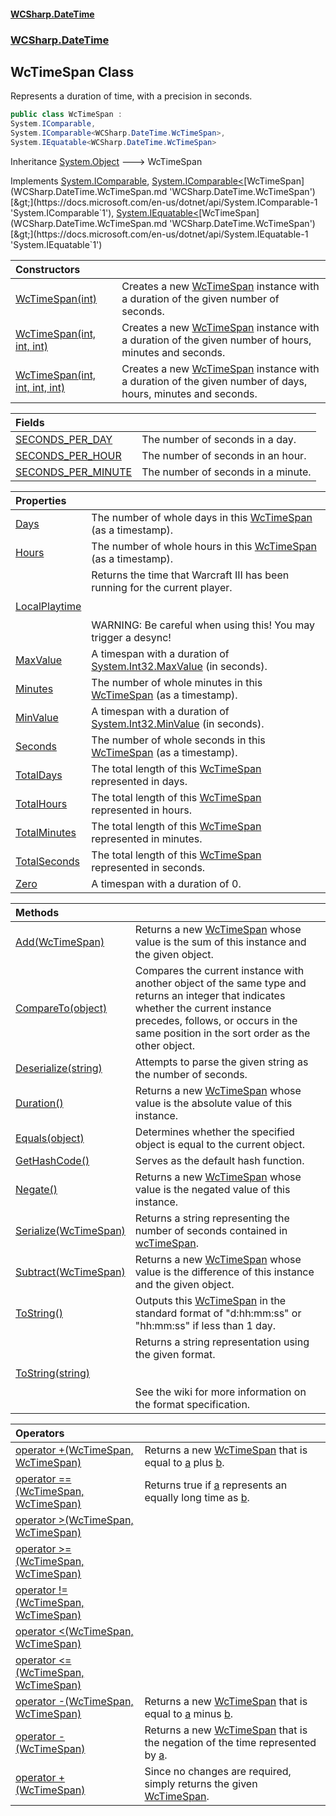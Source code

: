 #### [WCSharp.DateTime](README.md 'README')
### [WCSharp.DateTime](WCSharp.DateTime.md 'WCSharp.DateTime')

## WcTimeSpan Class

Represents a duration of time, with a precision in seconds.

```csharp
public class WcTimeSpan :
System.IComparable,
System.IComparable<WCSharp.DateTime.WcTimeSpan>,
System.IEquatable<WCSharp.DateTime.WcTimeSpan>
```

Inheritance [System.Object](https://docs.microsoft.com/en-us/dotnet/api/System.Object 'System.Object') &#129106; WcTimeSpan

Implements [System.IComparable](https://docs.microsoft.com/en-us/dotnet/api/System.IComparable 'System.IComparable'), [System.IComparable&lt;](https://docs.microsoft.com/en-us/dotnet/api/System.IComparable-1 'System.IComparable`1')[WcTimeSpan](WCSharp.DateTime.WcTimeSpan.md 'WCSharp.DateTime.WcTimeSpan')[&gt;](https://docs.microsoft.com/en-us/dotnet/api/System.IComparable-1 'System.IComparable`1'), [System.IEquatable&lt;](https://docs.microsoft.com/en-us/dotnet/api/System.IEquatable-1 'System.IEquatable`1')[WcTimeSpan](WCSharp.DateTime.WcTimeSpan.md 'WCSharp.DateTime.WcTimeSpan')[&gt;](https://docs.microsoft.com/en-us/dotnet/api/System.IEquatable-1 'System.IEquatable`1')

| Constructors | |
| :--- | :--- |
| [WcTimeSpan(int)](WCSharp.DateTime.WcTimeSpan.WcTimeSpan(int).md 'WCSharp.DateTime.WcTimeSpan.WcTimeSpan(int)') | Creates a new [WcTimeSpan](WCSharp.DateTime.WcTimeSpan.md 'WCSharp.DateTime.WcTimeSpan') instance with a duration of the given number of seconds. |
| [WcTimeSpan(int, int, int)](WCSharp.DateTime.WcTimeSpan.WcTimeSpan(int,int,int).md 'WCSharp.DateTime.WcTimeSpan.WcTimeSpan(int, int, int)') | Creates a new [WcTimeSpan](WCSharp.DateTime.WcTimeSpan.md 'WCSharp.DateTime.WcTimeSpan') instance with a duration of the given number of hours, minutes and seconds. |
| [WcTimeSpan(int, int, int, int)](WCSharp.DateTime.WcTimeSpan.WcTimeSpan(int,int,int,int).md 'WCSharp.DateTime.WcTimeSpan.WcTimeSpan(int, int, int, int)') | Creates a new [WcTimeSpan](WCSharp.DateTime.WcTimeSpan.md 'WCSharp.DateTime.WcTimeSpan') instance with a duration of the given number of days, hours, minutes and seconds. |

| Fields | |
| :--- | :--- |
| [SECONDS_PER_DAY](WCSharp.DateTime.WcTimeSpan.SECONDS_PER_DAY.md 'WCSharp.DateTime.WcTimeSpan.SECONDS_PER_DAY') | The number of seconds in a day. |
| [SECONDS_PER_HOUR](WCSharp.DateTime.WcTimeSpan.SECONDS_PER_HOUR.md 'WCSharp.DateTime.WcTimeSpan.SECONDS_PER_HOUR') | The number of seconds in an hour. |
| [SECONDS_PER_MINUTE](WCSharp.DateTime.WcTimeSpan.SECONDS_PER_MINUTE.md 'WCSharp.DateTime.WcTimeSpan.SECONDS_PER_MINUTE') | The number of seconds in a minute. |

| Properties | |
| :--- | :--- |
| [Days](WCSharp.DateTime.WcTimeSpan.Days.md 'WCSharp.DateTime.WcTimeSpan.Days') | The number of whole days in this [WcTimeSpan](WCSharp.DateTime.WcTimeSpan.md 'WCSharp.DateTime.WcTimeSpan') (as a timestamp). |
| [Hours](WCSharp.DateTime.WcTimeSpan.Hours.md 'WCSharp.DateTime.WcTimeSpan.Hours') | The number of whole hours in this [WcTimeSpan](WCSharp.DateTime.WcTimeSpan.md 'WCSharp.DateTime.WcTimeSpan') (as a timestamp). |
| [LocalPlaytime](WCSharp.DateTime.WcTimeSpan.LocalPlaytime.md 'WCSharp.DateTime.WcTimeSpan.LocalPlaytime') | Returns the time that Warcraft III has been running for the current player.<br/><br/><br/>WARNING: Be careful when using this! You may trigger a desync! |
| [MaxValue](WCSharp.DateTime.WcTimeSpan.MaxValue.md 'WCSharp.DateTime.WcTimeSpan.MaxValue') | A timespan with a duration of [System.Int32.MaxValue](https://docs.microsoft.com/en-us/dotnet/api/System.Int32.MaxValue 'System.Int32.MaxValue') (in seconds). |
| [Minutes](WCSharp.DateTime.WcTimeSpan.Minutes.md 'WCSharp.DateTime.WcTimeSpan.Minutes') | The number of whole minutes in this [WcTimeSpan](WCSharp.DateTime.WcTimeSpan.md 'WCSharp.DateTime.WcTimeSpan') (as a timestamp). |
| [MinValue](WCSharp.DateTime.WcTimeSpan.MinValue.md 'WCSharp.DateTime.WcTimeSpan.MinValue') | A timespan with a duration of [System.Int32.MinValue](https://docs.microsoft.com/en-us/dotnet/api/System.Int32.MinValue 'System.Int32.MinValue') (in seconds). |
| [Seconds](WCSharp.DateTime.WcTimeSpan.Seconds.md 'WCSharp.DateTime.WcTimeSpan.Seconds') | The number of whole seconds in this [WcTimeSpan](WCSharp.DateTime.WcTimeSpan.md 'WCSharp.DateTime.WcTimeSpan') (as a timestamp). |
| [TotalDays](WCSharp.DateTime.WcTimeSpan.TotalDays.md 'WCSharp.DateTime.WcTimeSpan.TotalDays') | The total length of this [WcTimeSpan](WCSharp.DateTime.WcTimeSpan.md 'WCSharp.DateTime.WcTimeSpan') represented in days. |
| [TotalHours](WCSharp.DateTime.WcTimeSpan.TotalHours.md 'WCSharp.DateTime.WcTimeSpan.TotalHours') | The total length of this [WcTimeSpan](WCSharp.DateTime.WcTimeSpan.md 'WCSharp.DateTime.WcTimeSpan') represented in hours. |
| [TotalMinutes](WCSharp.DateTime.WcTimeSpan.TotalMinutes.md 'WCSharp.DateTime.WcTimeSpan.TotalMinutes') | The total length of this [WcTimeSpan](WCSharp.DateTime.WcTimeSpan.md 'WCSharp.DateTime.WcTimeSpan') represented in minutes. |
| [TotalSeconds](WCSharp.DateTime.WcTimeSpan.TotalSeconds.md 'WCSharp.DateTime.WcTimeSpan.TotalSeconds') | The total length of this [WcTimeSpan](WCSharp.DateTime.WcTimeSpan.md 'WCSharp.DateTime.WcTimeSpan') represented in seconds. |
| [Zero](WCSharp.DateTime.WcTimeSpan.Zero.md 'WCSharp.DateTime.WcTimeSpan.Zero') | A timespan with a duration of 0. |

| Methods | |
| :--- | :--- |
| [Add(WcTimeSpan)](WCSharp.DateTime.WcTimeSpan.Add(WCSharp.DateTime.WcTimeSpan).md 'WCSharp.DateTime.WcTimeSpan.Add(WCSharp.DateTime.WcTimeSpan)') | Returns a new [WcTimeSpan](WCSharp.DateTime.WcTimeSpan.md 'WCSharp.DateTime.WcTimeSpan') whose value is the sum of this instance and the given object. |
| [CompareTo(object)](WCSharp.DateTime.WcTimeSpan.CompareTo(object).md 'WCSharp.DateTime.WcTimeSpan.CompareTo(object)') | Compares the current instance with another object of the same type and returns an integer that indicates whether the current instance precedes, follows, or occurs in the same position in the sort order as the other object. |
| [Deserialize(string)](WCSharp.DateTime.WcTimeSpan.Deserialize(string).md 'WCSharp.DateTime.WcTimeSpan.Deserialize(string)') | Attempts to parse the given string as the number of seconds. |
| [Duration()](WCSharp.DateTime.WcTimeSpan.Duration().md 'WCSharp.DateTime.WcTimeSpan.Duration()') | Returns a new [WcTimeSpan](WCSharp.DateTime.WcTimeSpan.md 'WCSharp.DateTime.WcTimeSpan') whose value is the absolute value of this instance. |
| [Equals(object)](WCSharp.DateTime.WcTimeSpan.Equals(object).md 'WCSharp.DateTime.WcTimeSpan.Equals(object)') | Determines whether the specified object is equal to the current object. |
| [GetHashCode()](WCSharp.DateTime.WcTimeSpan.GetHashCode().md 'WCSharp.DateTime.WcTimeSpan.GetHashCode()') | Serves as the default hash function. |
| [Negate()](WCSharp.DateTime.WcTimeSpan.Negate().md 'WCSharp.DateTime.WcTimeSpan.Negate()') | Returns a new [WcTimeSpan](WCSharp.DateTime.WcTimeSpan.md 'WCSharp.DateTime.WcTimeSpan') whose value is the negated value of this instance. |
| [Serialize(WcTimeSpan)](WCSharp.DateTime.WcTimeSpan.Serialize(WCSharp.DateTime.WcTimeSpan).md 'WCSharp.DateTime.WcTimeSpan.Serialize(WCSharp.DateTime.WcTimeSpan)') | Returns a string representing the number of seconds contained in [wcTimeSpan](WCSharp.DateTime.WcTimeSpan.Serialize(WCSharp.DateTime.WcTimeSpan).md#WCSharp.DateTime.WcTimeSpan.Serialize(WCSharp.DateTime.WcTimeSpan).wcTimeSpan 'WCSharp.DateTime.WcTimeSpan.Serialize(WCSharp.DateTime.WcTimeSpan).wcTimeSpan'). |
| [Subtract(WcTimeSpan)](WCSharp.DateTime.WcTimeSpan.Subtract(WCSharp.DateTime.WcTimeSpan).md 'WCSharp.DateTime.WcTimeSpan.Subtract(WCSharp.DateTime.WcTimeSpan)') | Returns a new [WcTimeSpan](WCSharp.DateTime.WcTimeSpan.md 'WCSharp.DateTime.WcTimeSpan') whose value is the difference of this instance and the given object. |
| [ToString()](WCSharp.DateTime.WcTimeSpan.ToString().md 'WCSharp.DateTime.WcTimeSpan.ToString()') | Outputs this [WcTimeSpan](WCSharp.DateTime.WcTimeSpan.md 'WCSharp.DateTime.WcTimeSpan') in the standard format of "d:hh:mm:ss" or "hh:mm:ss" if less than 1 day. |
| [ToString(string)](WCSharp.DateTime.WcTimeSpan.ToString(string).md 'WCSharp.DateTime.WcTimeSpan.ToString(string)') | Returns a string representation using the given format.<br/><br/><br/>See the wiki for more information on the format specification. |

| Operators | |
| :--- | :--- |
| [operator +(WcTimeSpan, WcTimeSpan)](WCSharp.DateTime.WcTimeSpan.op_Addition(WCSharp.DateTime.WcTimeSpan,WCSharp.DateTime.WcTimeSpan).md 'WCSharp.DateTime.WcTimeSpan.op_Addition(WCSharp.DateTime.WcTimeSpan, WCSharp.DateTime.WcTimeSpan)') | Returns a new [WcTimeSpan](WCSharp.DateTime.WcTimeSpan.md 'WCSharp.DateTime.WcTimeSpan') that is equal to [a](WCSharp.DateTime.WcTimeSpan.op_Addition(WCSharp.DateTime.WcTimeSpan,WCSharp.DateTime.WcTimeSpan).md#WCSharp.DateTime.WcTimeSpan.op_Addition(WCSharp.DateTime.WcTimeSpan,WCSharp.DateTime.WcTimeSpan).a 'WCSharp.DateTime.WcTimeSpan.op_Addition(WCSharp.DateTime.WcTimeSpan, WCSharp.DateTime.WcTimeSpan).a') plus [b](WCSharp.DateTime.WcTimeSpan.op_Addition(WCSharp.DateTime.WcTimeSpan,WCSharp.DateTime.WcTimeSpan).md#WCSharp.DateTime.WcTimeSpan.op_Addition(WCSharp.DateTime.WcTimeSpan,WCSharp.DateTime.WcTimeSpan).b 'WCSharp.DateTime.WcTimeSpan.op_Addition(WCSharp.DateTime.WcTimeSpan, WCSharp.DateTime.WcTimeSpan).b'). |
| [operator ==(WcTimeSpan, WcTimeSpan)](WCSharp.DateTime.WcTimeSpan.op_Equality(WCSharp.DateTime.WcTimeSpan,WCSharp.DateTime.WcTimeSpan).md 'WCSharp.DateTime.WcTimeSpan.op_Equality(WCSharp.DateTime.WcTimeSpan, WCSharp.DateTime.WcTimeSpan)') | Returns true if [a](WCSharp.DateTime.WcTimeSpan.op_Equality(WCSharp.DateTime.WcTimeSpan,WCSharp.DateTime.WcTimeSpan).md#WCSharp.DateTime.WcTimeSpan.op_Equality(WCSharp.DateTime.WcTimeSpan,WCSharp.DateTime.WcTimeSpan).a 'WCSharp.DateTime.WcTimeSpan.op_Equality(WCSharp.DateTime.WcTimeSpan, WCSharp.DateTime.WcTimeSpan).a') represents an equally long time as [b](WCSharp.DateTime.WcTimeSpan.op_Equality(WCSharp.DateTime.WcTimeSpan,WCSharp.DateTime.WcTimeSpan).md#WCSharp.DateTime.WcTimeSpan.op_Equality(WCSharp.DateTime.WcTimeSpan,WCSharp.DateTime.WcTimeSpan).b 'WCSharp.DateTime.WcTimeSpan.op_Equality(WCSharp.DateTime.WcTimeSpan, WCSharp.DateTime.WcTimeSpan).b'). |
| [operator &gt;(WcTimeSpan, WcTimeSpan)](WCSharp.DateTime.WcTimeSpan.op_GreaterThan(WCSharp.DateTime.WcTimeSpan,WCSharp.DateTime.WcTimeSpan).md 'WCSharp.DateTime.WcTimeSpan.op_GreaterThan(WCSharp.DateTime.WcTimeSpan, WCSharp.DateTime.WcTimeSpan)') | |
| [operator &gt;=(WcTimeSpan, WcTimeSpan)](WCSharp.DateTime.WcTimeSpan.op_GreaterThanOrEqual(WCSharp.DateTime.WcTimeSpan,WCSharp.DateTime.WcTimeSpan).md 'WCSharp.DateTime.WcTimeSpan.op_GreaterThanOrEqual(WCSharp.DateTime.WcTimeSpan, WCSharp.DateTime.WcTimeSpan)') | |
| [operator !=(WcTimeSpan, WcTimeSpan)](WCSharp.DateTime.WcTimeSpan.op_Inequality(WCSharp.DateTime.WcTimeSpan,WCSharp.DateTime.WcTimeSpan).md 'WCSharp.DateTime.WcTimeSpan.op_Inequality(WCSharp.DateTime.WcTimeSpan, WCSharp.DateTime.WcTimeSpan)') | |
| [operator &lt;(WcTimeSpan, WcTimeSpan)](WCSharp.DateTime.WcTimeSpan.op_LessThan(WCSharp.DateTime.WcTimeSpan,WCSharp.DateTime.WcTimeSpan).md 'WCSharp.DateTime.WcTimeSpan.op_LessThan(WCSharp.DateTime.WcTimeSpan, WCSharp.DateTime.WcTimeSpan)') | |
| [operator &lt;=(WcTimeSpan, WcTimeSpan)](WCSharp.DateTime.WcTimeSpan.op_LessThanOrEqual(WCSharp.DateTime.WcTimeSpan,WCSharp.DateTime.WcTimeSpan).md 'WCSharp.DateTime.WcTimeSpan.op_LessThanOrEqual(WCSharp.DateTime.WcTimeSpan, WCSharp.DateTime.WcTimeSpan)') | |
| [operator -(WcTimeSpan, WcTimeSpan)](WCSharp.DateTime.WcTimeSpan.op_Subtraction(WCSharp.DateTime.WcTimeSpan,WCSharp.DateTime.WcTimeSpan).md 'WCSharp.DateTime.WcTimeSpan.op_Subtraction(WCSharp.DateTime.WcTimeSpan, WCSharp.DateTime.WcTimeSpan)') | Returns a new [WcTimeSpan](WCSharp.DateTime.WcTimeSpan.md 'WCSharp.DateTime.WcTimeSpan') that is equal to [a](WCSharp.DateTime.WcTimeSpan.op_Subtraction(WCSharp.DateTime.WcTimeSpan,WCSharp.DateTime.WcTimeSpan).md#WCSharp.DateTime.WcTimeSpan.op_Subtraction(WCSharp.DateTime.WcTimeSpan,WCSharp.DateTime.WcTimeSpan).a 'WCSharp.DateTime.WcTimeSpan.op_Subtraction(WCSharp.DateTime.WcTimeSpan, WCSharp.DateTime.WcTimeSpan).a') minus [b](WCSharp.DateTime.WcTimeSpan.op_Subtraction(WCSharp.DateTime.WcTimeSpan,WCSharp.DateTime.WcTimeSpan).md#WCSharp.DateTime.WcTimeSpan.op_Subtraction(WCSharp.DateTime.WcTimeSpan,WCSharp.DateTime.WcTimeSpan).b 'WCSharp.DateTime.WcTimeSpan.op_Subtraction(WCSharp.DateTime.WcTimeSpan, WCSharp.DateTime.WcTimeSpan).b'). |
| [operator -(WcTimeSpan)](WCSharp.DateTime.WcTimeSpan.op_UnaryNegation(WCSharp.DateTime.WcTimeSpan).md 'WCSharp.DateTime.WcTimeSpan.op_UnaryNegation(WCSharp.DateTime.WcTimeSpan)') | Returns a new [WcTimeSpan](WCSharp.DateTime.WcTimeSpan.md 'WCSharp.DateTime.WcTimeSpan') that is the negation of the time represented by [a](WCSharp.DateTime.WcTimeSpan.op_UnaryNegation(WCSharp.DateTime.WcTimeSpan).md#WCSharp.DateTime.WcTimeSpan.op_UnaryNegation(WCSharp.DateTime.WcTimeSpan).a 'WCSharp.DateTime.WcTimeSpan.op_UnaryNegation(WCSharp.DateTime.WcTimeSpan).a'). |
| [operator +(WcTimeSpan)](WCSharp.DateTime.WcTimeSpan.op_UnaryPlus(WCSharp.DateTime.WcTimeSpan).md 'WCSharp.DateTime.WcTimeSpan.op_UnaryPlus(WCSharp.DateTime.WcTimeSpan)') | Since no changes are required, simply returns the given [WcTimeSpan](WCSharp.DateTime.WcTimeSpan.md 'WCSharp.DateTime.WcTimeSpan'). |
